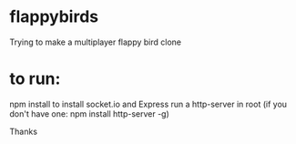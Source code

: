 # flappybirds
Trying to make a multiplayer flappy bird clone

# to run:
npm install to install socket.io and Express
run a http-server in root
(if you don't have one: npm install http-server -g)

Thanks
